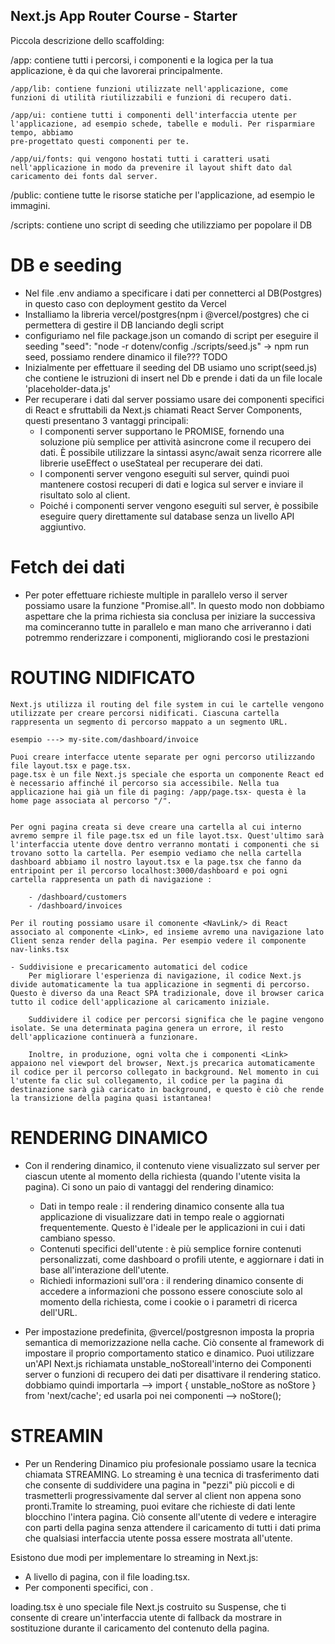 ## Next.js App Router Course - Starter

Piccola descrizione dello scaffolding:

/app: contiene tutti i percorsi, i componenti e la logica per la tua applicazione, è da qui che lavorerai principalmente.

    /app/lib: contiene funzioni utilizzate nell'applicazione, come funzioni di utilità riutilizzabili e funzioni di recupero dati.

    /app/ui: contiene tutti i componenti dell'interfaccia utente per l'applicazione, ad esempio schede, tabelle e moduli. Per risparmiare tempo, abbiamo
    pre-progettato questi componenti per te.

    /app/ui/fonts: qui vengono hostati tutti i caratteri usati nell'applicazione in modo da prevenire il layout shift dato dal caricamento dei fonts dal server.

/public: contiene tutte le risorse statiche per l'applicazione, ad esempio le immagini.

/scripts: contiene uno script di seeding che utilizziamo per popolare il DB

# DB e seeding

- Nel file .env andiamo a specificare i dati per connetterci al DB(Postgres) in questo caso con deployment gestito da Vercel
- Installiamo la libreria vercel/postgres(npm i @vercel/postgres) che ci permettera di gestire il DB lanciando degli script
- configuriamo nel file package.json un comando di script per eseguire il seeding "seed": "node -r dotenv/config ./scripts/seed.js" -> npm run seed, possiamo rendere dinamico il file??? TODO
- Inizialmente per effettuare il seeding del DB usiamo uno script(seed.js) che contiene le istruzioni di insert nel Db e prende i dati da un file locale 'placeholder-data.js'
- Per recuperare i dati dal server possiamo usare dei componenti specifici di React e sfruttabili da Next.js chiamati React Server Components, questi presentano 3 vantaggi principali:
  - I componenti server supportano le PROMISE, fornendo una soluzione più semplice per attività asincrone come il recupero dei dati. È possibile utilizzare la sintassi async/await senza ricorrere alle librerie useEffect o useStateal per recuperare dei dati.
  - I componenti server vengono eseguiti sul server, quindi puoi mantenere costosi recuperi di dati e logica sul server e inviare il risultato solo al client.
  - Poiché i componenti server vengono eseguiti sul server, è possibile eseguire query direttamente sul database senza un livello API aggiuntivo.

# Fetch dei dati

- Per poter effettuare richieste multiple in parallelo verso il server possiamo usare la funzione "Promise.all". In questo modo non dobbiamo aspettare che la prima richiesta sia conclusa per iniziare la successiva ma cominceranno tutte in parallelo e man mano che arriveranno i dati potremmo renderizzare i componenti, migliorando cosi le prestazioni

<!-- ************* CONCETTI BASE ************ -->

# ROUTING NIDIFICATO

    Next.js utilizza il routing del file system in cui le cartelle vengono utilizzate per creare percorsi nidificati. Ciascuna cartella rappresenta un segmento di percorso mappato a un segmento URL.

    esempio ---> my-site.com/dashboard/invoice

    Puoi creare interfacce utente separate per ogni percorso utilizzando file layout.tsx e page.tsx.
    page.tsx è un file Next.js speciale che esporta un componente React ed è necessario affinché il percorso sia accessibile. Nella tua applicazione hai già un file di paging: /app/page.tsx- questa è la home page associata al percorso "/".


    Per ogni pagina creata si deve creare una cartella al cui interno avremo sempre il file page.tsx ed un file layot.tsx. Quest'ultimo sarà l'interfaccia utente dove dentro verranno montati i componenti che si trovano sotto la cartella. Per esempio vediamo che nella cartella dashboard abbiamo il nostro layout.tsx e la page.tsx che fanno da entripoint per il percorso localhost:3000/dashboard e poi ogni cartella rappresenta un path di navigazione :

        - /dashboard/customers
        - /dashboard/invoices

    Per il routing possiamo usare il comonente <NavLink/> di React associato al componente <Link>, ed insieme avremo una navigazione lato Client senza render della pagina. Per esempio vedere il componente nav-links.tsx

    - Suddivisione e precaricamento automatici del codice
        Per migliorare l'esperienza di navigazione, il codice Next.js divide automaticamente la tua applicazione in segmenti di percorso. Questo è diverso da una React SPA tradizionale, dove il browser carica tutto il codice dell'applicazione al caricamento iniziale.

        Suddividere il codice per percorsi significa che le pagine vengono isolate. Se una determinata pagina genera un errore, il resto dell'applicazione continuerà a funzionare.

        Inoltre, in produzione, ogni volta che i componenti <Link> appaiono nel viewport del browser, Next.js precarica automaticamente il codice per il percorso collegato in background. Nel momento in cui l'utente fa clic sul collegamento, il codice per la pagina di destinazione sarà già caricato in background, e questo è ciò che rende la transizione della pagina quasi istantanea!

# RENDERING DINAMICO

- Con il rendering dinamico, il contenuto viene visualizzato sul server per ciascun utente al momento della richiesta (quando l'utente visita la pagina). Ci sono un paio di vantaggi del rendering dinamico:

  - Dati in tempo reale : il rendering dinamico consente alla tua applicazione di visualizzare dati in tempo reale o aggiornati frequentemente. Questo è l'ideale per le applicazioni in cui i dati cambiano spesso.
  - Contenuti specifici dell'utente : è più semplice fornire contenuti personalizzati, come dashboard o profili utente, e aggiornare i dati in base all'interazione dell'utente.
  - Richiedi informazioni sull'ora : il rendering dinamico consente di accedere a informazioni che possono essere conosciute solo al momento della richiesta, come i cookie o i parametri di ricerca dell'URL.

- Per impostazione predefinita, @vercel/postgresnon imposta la propria semantica di memorizzazione nella cache. Ciò consente al framework di impostare il proprio comportamento statico e dinamico.
  Puoi utilizzare un'API Next.js richiamata unstable_noStoreall'interno dei Componenti server o funzioni di recupero dei dati per disattivare il rendering statico.
  dobbiamo quindi importarla --> import { unstable_noStore as noStore } from 'next/cache'; ed usarla poi nei componenti --> noStore();

# STREAMIN

- Per un Rendering Dinamico piu profesionale possiamo usare la tecnica chiamata STREAMING. Lo streaming è una tecnica di trasferimento dati che consente di suddividere una pagina in "pezzi" più piccoli e di trasmetterli progressivamente dal server al client non appena sono pronti.Tramite lo streaming, puoi evitare che richieste di dati lente blocchino l'intera pagina. Ciò consente all'utente di vedere e interagire con parti della pagina senza attendere il caricamento di tutti i dati prima che qualsiasi interfaccia utente possa essere mostrata all'utente.

Esistono due modi per implementare lo streaming in Next.js:

- A livello di pagina, con il file loading.tsx.
- Per componenti specifici, con <Suspense>.

loading.tsx è uno speciale file Next.js costruito su Suspense, che ti consente di creare un'interfaccia utente di fallback da mostrare in sostituzione durante il caricamento del contenuto della pagina.
